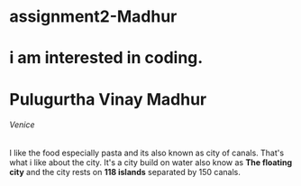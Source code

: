 # assignment2-Madhur
# i am interested in coding.
# Pulugurtha Vinay Madhur
###### Venice

I like the food especially pasta and its also known as city of canals. That's what i like about the city.
It's a city build on water also know as **The floating city** and the city rests on **118 islands** separated by 150 canals.